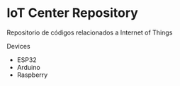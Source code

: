 # IoT Center Repository

Repositorio de códigos relacionados a Internet of Things 

Devices

- ESP32
- Arduino
- Raspberry
